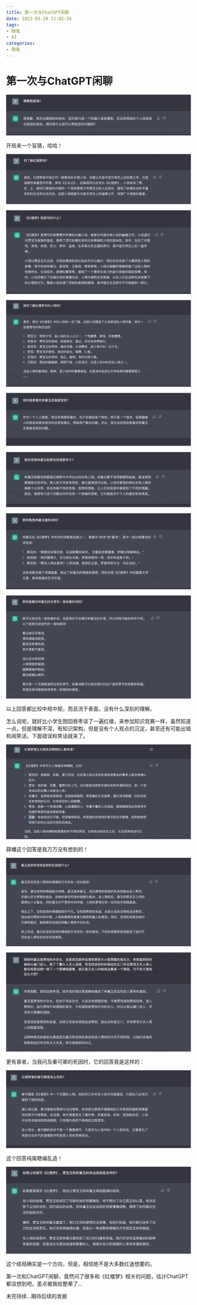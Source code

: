 ```yaml
---
title: 第一次与ChatGPT闲聊
date: 2023-03-20 21:02:56
tags:
- 随笔
- AI
categories:
- 随笔
---
```


# 第一次与ChatGPT闲聊

![](https://raw.githubusercontent.com/fengyanxin/YXBlogPic/main/16792994415736.jpg)

<!-- more -->

开局来一个盲猜，哈哈！

![](https://raw.githubusercontent.com/fengyanxin/YXBlogPic/main/16792994578027.jpg)

![](https://raw.githubusercontent.com/fengyanxin/YXBlogPic/main/16792994726246.jpg)

![](https://raw.githubusercontent.com/fengyanxin/YXBlogPic/main/16792994851225.jpg)

![](https://raw.githubusercontent.com/fengyanxin/YXBlogPic/main/16792994960092.jpg)

![](https://raw.githubusercontent.com/fengyanxin/YXBlogPic/main/16792995226589.jpg)

![](https://raw.githubusercontent.com/fengyanxin/YXBlogPic/main/16792995362169.jpg)

![](https://raw.githubusercontent.com/fengyanxin/YXBlogPic/main/16792995475238.jpg)

以上回答都比较中规中矩，而且流于表面，没有什么深刻的理解。

怎么说呢，就好比小学生囫囵吞枣读了一遍红楼，来参加知识竞赛一样，虽然知道一点，但是理解不深，有知识架构，但是没有个人观点的沉淀，甚至还有可能出错和闹笑话，下面错误和笑话就来了。

![](https://raw.githubusercontent.com/fengyanxin/YXBlogPic/main/16792999646971.jpg)

薛蟠这个回答是我万万没有想到的！

![](https://raw.githubusercontent.com/fengyanxin/YXBlogPic/main/16792995731944.jpg)

![](https://raw.githubusercontent.com/fengyanxin/YXBlogPic/main/16792995866936.jpg)

更有甚者，当我问及秦可卿的死因时，它的回答竟是这样的：

![](https://raw.githubusercontent.com/fengyanxin/YXBlogPic/main/16792996066039.jpg)

这个回答纯属瞎编乱造！

![](https://raw.githubusercontent.com/fengyanxin/YXBlogPic/main/16792996214610.jpg)

这个结局确实是一个方向，但是，相信绝不是大多数红迷想要的。

第一次和ChatGPT闲聊，竟然问了很多和《红楼梦》相关的问题，估计ChatGPT都没想到吧，差点被我给整晕了...

未完待续...期待后续的发掘